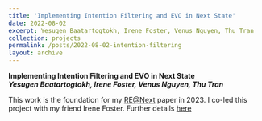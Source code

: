 ```yaml
---
title: 'Implementing Intention Filtering and EVO in Next State'
date: 2022-08-02
excerpt: Yesugen Baatartogtokh, Irene Foster, Venus Nguyen, Thu Tran
collection: projects
permalink: /posts/2022-08-02-intention-filtering
layout: archive
---
```


**Implementing Intention Filtering and EVO in Next State**  
**_Yesugen Baatartogtokh, Irene Foster, Venus Nguyen, Thu Tran_**

This work is the foundation for my [RE@Next](https://yesugenb.github.io//publications/2023-Visualizations-for-User-supported-State-Space-Exploration-of-Requirements-Models) paper in 2023. I co-led this project with my friend Irene Foster. Further details [here](https://amgrubb.github.io/posts/2022-08-02-intention-filtering)
